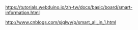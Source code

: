 https://tutorials.webduino.io/zh-tw/docs/basic/board/smart-information.html

http://www.cnblogs.com/sjqlwy/p/smart_all_in_1.html